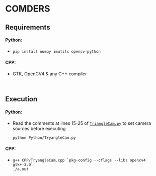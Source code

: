# COMDERS

## Requirements

#### Python:
- `pip install numpy imutils opencv-python`

#### CPP:
- GTK, OpenCV4 & any C++ compiler

<br>

## Execution

#### Python:
- Read the comments at lines 15-25 of [`TriangleCam.py`](Python/TryangleCam.py) to set camera sources before executing
  ```
  python Python/TryangleCam.py
  ```

#### CPP:
- ```
  g++ CPP/TryangleCam.cpp `pkg-config --cflags --libs opencv4 gtk+-3.0`
  ./a.out 
  ```
